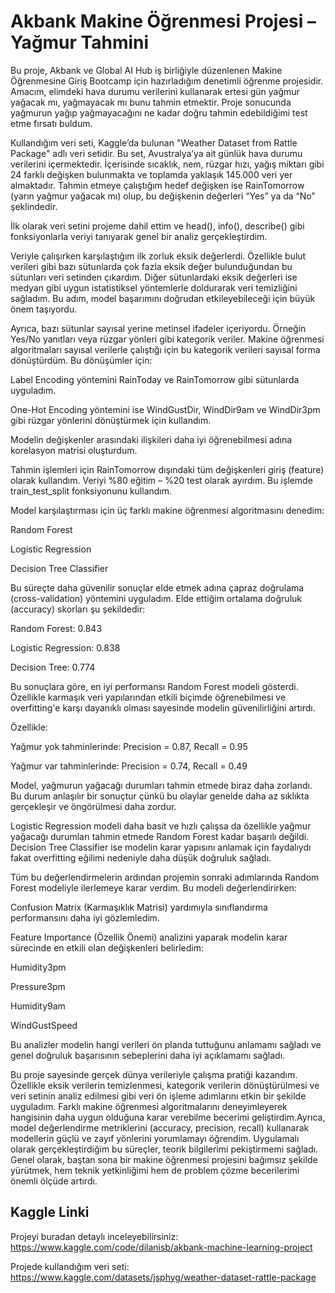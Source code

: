 # Akbank Makine Öğrenmesi Projesi – Yağmur Tahmini

Bu proje, Akbank ve Global AI Hub iş birliğiyle düzenlenen Makine Öğrenmesine Giriş Bootcamp için hazırladığım denetimli öğrenme projesidir. Amacım, elimdeki hava durumu verilerini kullanarak ertesi gün yağmur yağacak mı, yağmayacak mı bunu tahmin etmektir. Proje sonucunda yağmurun yağıp yağmayacağını ne kadar doğru tahmin edebildiğimi test etme fırsatı buldum.

Kullandığım veri seti, Kaggle’da bulunan "Weather Dataset from Rattle Package" adlı veri setidir. Bu set, Avustralya’ya ait günlük hava durumu verilerini içermektedir. İçerisinde sıcaklık, nem, rüzgar hızı, yağış miktarı gibi 24 farklı değişken bulunmakta ve toplamda yaklaşık 145.000 veri yer almaktadır. Tahmin etmeye çalıştığım hedef değişken ise RainTomorrow (yarın yağmur yağacak mı) olup, bu değişkenin değerleri “Yes” ya da “No” şeklindedir.

İlk olarak veri setini projeme dahil ettim ve head(), info(), describe() gibi fonksiyonlarla veriyi tanıyarak genel bir analiz gerçekleştirdim.

Veriyle çalışırken karşılaştığım ilk zorluk eksik değerlerdi. Özellikle bulut verileri gibi bazı sütunlarda çok fazla eksik değer bulunduğundan bu sütunları veri setinden çıkardım. Diğer sütunlardaki eksik değerleri ise medyan gibi uygun istatistiksel yöntemlerle doldurarak veri temizliğini sağladım. Bu adım, model başarımını doğrudan etkileyebileceği için büyük önem taşıyordu.

Ayrıca, bazı sütunlar sayısal yerine metinsel ifadeler içeriyordu. Örneğin Yes/No yanıtları veya rüzgar yönleri gibi kategorik veriler. Makine öğrenmesi algoritmaları sayısal verilerle çalıştığı için bu kategorik verileri sayısal forma dönüştürdüm. Bu dönüşümler için:

Label Encoding yöntemini RainToday ve RainTomorrow gibi sütunlarda uyguladım.

One-Hot Encoding yöntemini ise WindGustDir, WindDir9am ve WindDir3pm gibi rüzgar yönlerini dönüştürmek için kullandım.

Modelin değişkenler arasındaki ilişkileri daha iyi öğrenebilmesi adına korelasyon matrisi oluşturdum.

Tahmin işlemleri için RainTomorrow dışındaki tüm değişkenleri giriş (feature) olarak kullandım. Veriyi %80 eğitim – %20 test olarak ayırdım. Bu işlemde train_test_split fonksiyonunu kullandım.

Model karşılaştırması için üç farklı makine öğrenmesi algoritmasını denedim:

Random Forest

Logistic Regression

Decision Tree Classifier

Bu süreçte daha güvenilir sonuçlar elde etmek adına çapraz doğrulama (cross-validation) yöntemini uyguladım. Elde ettiğim ortalama doğruluk (accuracy) skorları şu şekildedir:

Random Forest: 0.843

Logistic Regression: 0.838

Decision Tree: 0.774

Bu sonuçlara göre, en iyi performansı Random Forest modeli gösterdi. Özellikle karmaşık veri yapılarından etkili biçimde öğrenebilmesi ve overfitting'e karşı dayanıklı olması sayesinde modelin güvenilirliğini artırdı.

Özellikle:

Yağmur yok tahminlerinde: Precision = 0.87, Recall = 0.95

Yağmur var tahminlerinde: Precision = 0.74, Recall = 0.49

Model, yağmurun yağacağı durumları tahmin etmede biraz daha zorlandı. Bu durum anlaşılır bir sonuçtur çünkü bu olaylar genelde daha az sıklıkta gerçekleşir ve öngörülmesi daha zordur.

Logistic Regression modeli daha basit ve hızlı çalışsa da özellikle yağmur yağacağı durumları tahmin etmede Random Forest kadar başarılı değildi.
Decision Tree Classifier ise modelin karar yapısını anlamak için faydalıydı fakat overfitting eğilimi nedeniyle daha düşük doğruluk sağladı.

Tüm bu değerlendirmelerin ardından projemin sonraki adımlarında Random Forest modeliyle ilerlemeye karar verdim. Bu modeli değerlendirirken:

Confusion Matrix (Karmaşıklık Matrisi) yardımıyla sınıflandırma performansını daha iyi gözlemledim.

Feature Importance (Özellik Önemi) analizini yaparak modelin karar sürecinde en etkili olan değişkenleri belirledim:

Humidity3pm

Pressure3pm

Humidity9am

WindGustSpeed

Bu analizler modelin hangi verileri ön planda tuttuğunu anlamamı sağladı ve genel doğruluk başarısının sebeplerini daha iyi açıklamamı sağladı.

Bu proje sayesinde gerçek dünya verileriyle çalışma pratiği kazandım. Özellikle eksik verilerin temizlenmesi, kategorik verilerin dönüştürülmesi ve veri setinin analiz edilmesi gibi veri ön işleme adımlarını etkin bir şekilde uyguladım. Farklı makine öğrenmesi algoritmalarını deneyimleyerek hangisinin daha uygun olduğuna karar verebilme becerimi geliştirdim.Ayrıca, model değerlendirme metriklerini (accuracy, precision, recall) kullanarak modellerin güçlü ve zayıf yönlerini yorumlamayı öğrendim. Uygulamalı olarak gerçekleştirdiğim bu süreçler, teorik bilgilerimi pekiştirmemi sağladı. Genel olarak, baştan sona bir makine öğrenmesi projesini bağımsız şekilde yürütmek, hem teknik yetkinliğimi hem de problem çözme becerilerimi önemli ölçüde artırdı.

## Kaggle Linki

Projeyi buradan detaylı inceleyebilirsiniz:
https://www.kaggle.com/code/dilanisb/akbank-machine-learning-project

Projede kullandığım veri seti:
https://www.kaggle.com/datasets/jsphyg/weather-dataset-rattle-package

